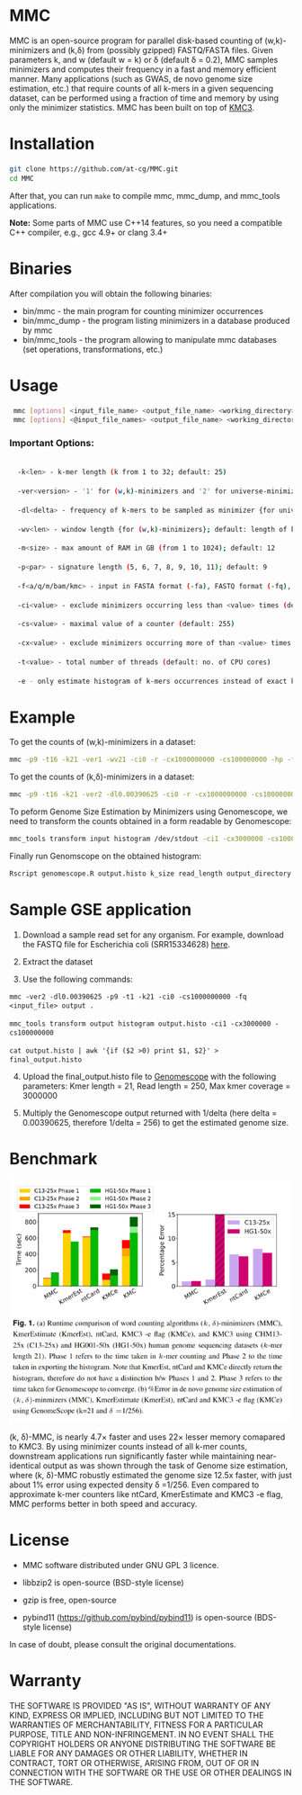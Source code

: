 MMC
=
MMC is an open-source program for parallel disk-based counting of (w,k)-minimizers and (k,δ) from (possibly gzipped) FASTQ/FASTA files. Given parameters k, and w (default w = k) or δ (default δ = 0.2),  MMC samples minimizers and computes their frequency in a fast and memory efficient manner. Many applications (such as GWAS, de novo genome size estimation, etc.) that require counts of all k-mers in a given sequencing dataset, can be performed using a fraction of time and memory by using only the minimizer statistics. MMC has been built on top of [KMC3](https://github.com/refresh-bio/KMC).


Installation
=
```sh
git clone https://github.com/at-cg/MMC.git
cd MMC
```
After that, you can run ```make``` to compile mmc, mmc_dump, and mmc_tools applications.

**Note:** Some parts of MMC use C++14 features, so you need a compatible C++ compiler, e.g., gcc 4.9+ or clang 3.4+

Binaries
=
After compilation you will obtain the following binaries:
* bin/mmc - the main program for counting minimizer occurrences
* bin/mmc_dump - the program listing minimizers in a database produced by mmc
* bin/mmc_tools - the program allowing to manipulate mmc databases (set operations, transformations, etc.)

Usage
=

```sh
 mmc [options] <input_file_name> <output_file_name> <working_directory>
 mmc [options] <@input_file_names> <output_file_name> <working_directory>
```

### Important Options: 

```sh

  -k<len> - k-mer length (k from 1 to 32; default: 25)

  -ver<version> - '1' for (w,k)-minimizers and '2' for universe-minimizers.

  -dl<delta> - frequency of k-mers to be sampled as minimizer {for universe-minimizers}; default: 0.2

  -wv<len> - window length {for (w,k)-minimizers}; default: length of k-mer

  -m<size> - max amount of RAM in GB (from 1 to 1024); default: 12

  -p<par> - signature length (5, 6, 7, 8, 9, 10, 11); default: 9

  -f<a/q/m/bam/kmc> - input in FASTA format (-fa), FASTQ format (-fq), multi FASTA (-fm) or BAM (-fbam) or KMC(-fkmc); default: FASTQ

  -ci<value> - exclude minimizers occurring less than <value> times (default: 2)

  -cs<value> - maximal value of a counter (default: 255)

  -cx<value> - exclude minimizers occurring more of than <value> times (default: 1e9)

  -t<value> - total number of threads (default: no. of CPU cores)

  -e - only estimate histogram of k-mers occurrences instead of exact k-mer counting

```
 
Example
=
To get the counts of (w,k)-minimizers in a dataset:

```sh
mmc -p9 -t16 -k21 -ver1 -wv21 -ci0 -r -cx1000000000 -cs100000000 -hp -fq -m64 @input.lst output output_directory
```

To get the counts of (k,δ)-minimizers in a dataset:

```sh
mmc -p9 -t16 -k21 -ver2 -dl0.00390625 -ci0 -r -cx1000000000 -cs100000000 -hp -fq -m64 @input.lst output output_directory
```

To peform Genome Size Estimation by Minimizers using Genomescope, we need to transform the counts obtained in a form readable by Genomescope:

```sh
mmc_tools transform input histogram /dev/stdout -ci1 -cx3000000 -cs100000000 | awk ‘{if ($2 >0) print $1, $2}’ > output.histo
```

Finally run Genomscope on the obtained histogram:

```sh
Rscript genomescope.R output.histo k_size read_length output_directory
```
Sample GSE application
=

1) Download a sample read set for any organism. For example, download the FASTQ file for Escherichia coli (SRR15334628) <a href="https://trace.ncbi.nlm.nih.gov/Traces/index.html?view=run_browser&acc=SRR15334628&display=download">here</a>.

2) Extract the dataset

3) Use the following commands:

```
mmc -ver2 -dl0.00390625 -p9 -t1 -k21 -ci0 -cs1000000000 -fq <input_file> output .

mmc_tools transform output histogram output.histo -ci1 -cx3000000 -cs100000000

cat output.histo | awk '{if ($2 >0) print $1, $2}' > final_output.histo
```
4) Upload the final_output.histo file to <a href="http://qb.cshl.edu/genomescope/">Genomescope</a> with the following parameters:
Kmer length = 21, Read length = 250, Max kmer coverage =  3000000

5) Multiply the Genomescope output returned with 1/delta (here delta = 0.00390625, therefore 1/delta = 256) to get the estimated genome size.

Benchmark
=
<img src="./benchmark/result.png" width="500">

(k, δ)-MMC, is nearly 4.7× faster and uses 22× lesser memory comapared to KMC3. By using minimizer counts instead of all k-mer counts, downstream applications run significantly faster while maintaining  near-identical output as was shown through the task of Genome size estimation, where (k, δ)-MMC robustly estimated the genome size 12.5x faster, with just about 1% error using expected density δ =1/256. Even compared to approximate k-mer counters like ntCard, KmerEstimate and KMC3 -e flag, MMC performs better in both speed and accuracy.

License
=
* MMC software distributed under GNU GPL 3 licence.

* libbzip2 is open-source (BSD-style license)

* gzip is free, open-source

* pybind11 (https://github.com/pybind/pybind11) is open-source (BDS-style license)

In case of doubt, please consult the original documentations.



Warranty
=
THE SOFTWARE IS PROVIDED "AS IS", WITHOUT WARRANTY OF ANY KIND, EXPRESS OR IMPLIED,
INCLUDING BUT NOT LIMITED TO THE WARRANTIES OF MERCHANTABILITY, FITNESS FOR A PARTICULAR PURPOSE,
TITLE AND NON-INFRINGEMENT. IN NO EVENT SHALL THE COPYRIGHT HOLDERS OR ANYONE DISTRIBUTING
THE SOFTWARE BE LIABLE FOR ANY DAMAGES OR OTHER LIABILITY, WHETHER IN CONTRACT, TORT OR OTHERWISE,
ARISING FROM, OUT OF OR IN CONNECTION WITH THE SOFTWARE OR THE USE OR OTHER DEALINGS IN THE SOFTWARE.

